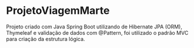 # ProjetoViagemMarte

Projeto criado com Java Spring Boot utilizando de Hibernate JPA (ORM), Thymeleaf e validação de dados com @Pattern, foi utilizado o padrão MVC para criação da estrutura lógica. 

